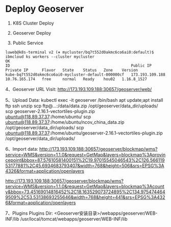# Deploy Geoserver

1. K8S Cluster Deploy


2. Geoserver Deploy


3. Public Service
```
luweb@k8s-terminal v2 (⎈ mycluster/bq7t552d0akmc6co6ai0:default)$ ibmcloud ks workers --cluster mycluster
OK
ID                                                     Public IP         Private IP      Flavor   State    Status   Zone    Version   
kube-bq7t552d0akmc6co6ai0-mycluster-default-000000cf   173.193.109.188   10.76.165.174   free     normal   Ready    hou02   1.16.8_1527 
```

4、Geoserver URL Visit:
http://173.193.109.188:30657/geoserver/web/


5、Upload Data:
kubectl exec -it geoserver /bin/bash
apt update;apt install ftp ssh unzip
scp ftp@*.*.*.*:/data/data.zip /opt/geoserver/data_dir/uploads/
scp geoserver-2.16.1-vectortiles-plugin.zip ubuntu@118.89.37.37:/home/ubuntu/
scp ubuntu@118.89.37.37:/home/ubuntu/ncov_china_data.zip /opt/geoserver/data_dir/uploads/
scp ubuntu@118.89.37.37:/home/ubuntu/geoserver-2.16.1-vectortiles-plugin.zip /opt/geoserver/data_dir/uploads/

6、Import data:
http://173.193.109.188:30657/geoserver/blockmap/wms?service=WMS&version=1.1.0&request=GetMap&layers=blockmap%3Aprovincepoint&bbox=87.57610581400151%2C19.97015545046543%2C126.56611953177881%2C45.6934683793407&width=768&height=506&srs=EPSG%3A4326&format=application/openlayers

http://173.193.109.188:30657/geoserver/blockmap/wms?service=WMS&version=1.1.0&request=GetMap&layers=blockmap%3Acounty&bbox=73.45169014816452%2C18.163529073724895%2C134.9754744649509%2C53.53138693255646&width=768&height=441&srs=EPSG%3A4326&format=application/openlayers


7、Plugins
Plugins Dir: <Geoserver安装目录>/webapps/geoserver/WEB-INF/lib
/usr/local/tomcat/webapps/geoserver/WEB-INF/lib

